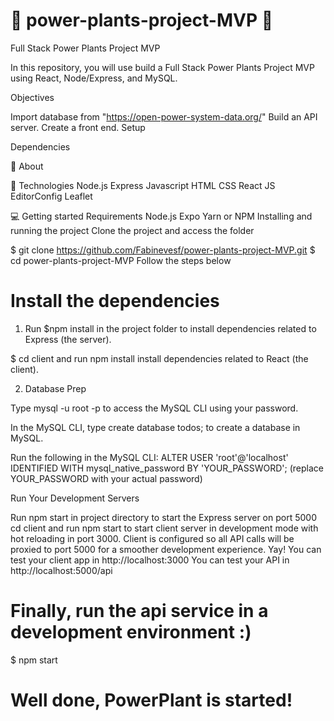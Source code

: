 # 🌱 power-plants-project-MVP 🌱

Full Stack Power Plants Project MVP

In this repository, you will use build a Full Stack Power Plants Project MVP using React, Node/Express, and MySQL.

Objectives

Import database from "https://open-power-system-data.org/"
Build an API server.
Create a front end.
Setup

Dependencies

👀 About

🚀 Technologies
Node.js
Express
Javascript
HTML
CSS
React JS
EditorConfig
Leaflet

💻 Getting started
Requirements
Node.js
Expo
Yarn or NPM
Installing and running the project
Clone the project and access the folder

$ git clone https://github.com/Fabinevesf/power-plants-project-MVP.git
$ cd power-plants-project-MVP
Follow the steps below

# Install the dependencies

1. Run $npm install in the project folder to install dependencies related to Express (the server).

$ cd client and run npm install install dependencies related to React (the client).

2. Database Prep

Type mysql -u root -p to access the MySQL CLI using your password.

In the MySQL CLI, type create database todos; to create a database in MySQL.

Run the following in the MySQL CLI: ALTER USER 'root'@'localhost' IDENTIFIED WITH mysql_native_password BY 'YOUR_PASSWORD'; (replace YOUR_PASSWORD with your actual password)

Run Your Development Servers

Run npm start in project directory to start the Express server on port 5000
cd client and run npm start to start client server in development mode with hot reloading in port 3000.
Client is configured so all API calls will be proxied to port 5000 for a smoother development experience. Yay!
You can test your client app in http://localhost:3000
You can test your API in http://localhost:5000/api

# Finally, run the api service in a development environment :)

$ npm start

# Well done, PowerPlant is started!
